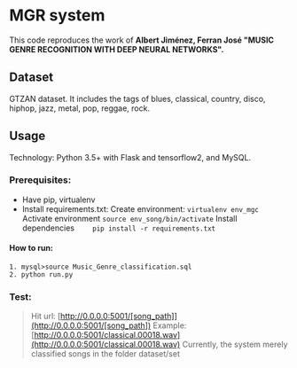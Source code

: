 
# MGR system
This code reproduces the work of **Albert Jiménez, Ferran José "MUSIC GENRE RECOGNITION WITH DEEP NEURAL NETWORKS".** 

## Dataset 
GTZAN dataset. It includes the tags of blues, classical, country, disco, hiphop, jazz, metal, pop, reggae, rock.

## Usage 
Technology: Python 3.5+ with Flask and tensorflow2, and MySQL.

### Prerequisites:
- Have pip, virtualenv
- Install requirements.txt:
	Create environment: ```virtualenv env_mgc```
	Activate environment ```source env_song/bin/activate```
	Install dependencies ```	pip install -r requirements.txt```


#### How to run:
```
1. mysql>source Music_Genre_classification.sql
2. python run.py
```

### Test: 
>Hit url: [http://0.0.0.0:5001/[song_path]](http://0.0.0.0:5001/[song_path])
Example: [http://0.0.0.0:5001/classical.00018.wav](http://0.0.0.0:5001/classical.00018.wav)
Currently, the system merely classified songs in the folder dataset/set
